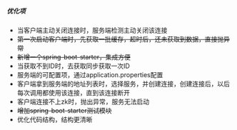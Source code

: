 ##### 优化项

- 当客户端主动关闭连接时，服务端检测主动关闭该连接
- ~~第一次启动客户端时，先获取一批缓存，超时后，还未获取到数据，直接抛异常~~
- ~~新增一个spring-boot-starter，集成方便~~
- 当获取不到ID时，去获取同步获取一次ID
- 服务端的可配置项，通过application.properties配置
- 客户端拿到服务端的地址列表时，选择服务，并创建连接，创建连接后，以后每次调用都使用该连接，直到该连接断开
- 客户端连接不上zk时，抛出异常，服务无法启动
- ~~增加spring-boot-starter测试模块~~
- 优化代码结构，结构更清晰